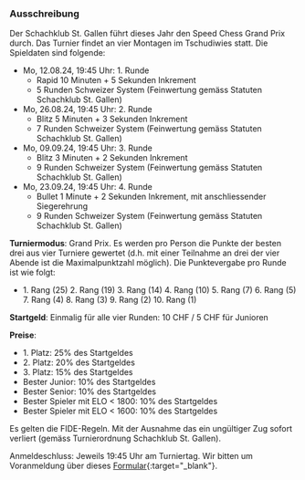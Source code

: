 ### Ausschreibung

Der Schachklub St. Gallen führt dieses Jahr den Speed Chess Grand Prix durch. Das Turnier findet an vier Montagen im
Tschudiwies statt. Die Spieldaten sind folgende:

- Mo, 12.08.24, 19:45 Uhr: 1. Runde
  - Rapid 10 Minuten + 5 Sekunden Inkrement
  - 5 Runden Schweizer System (Feinwertung gemäss Statuten Schachklub St. Gallen)
- Mo, 26.08.24, 19:45 Uhr: 2. Runde
  - Blitz 5 Minuten + 3 Sekunden Inkrement
  - 7 Runden Schweizer System (Feinwertung gemäss Statuten Schachklub St. Gallen)
- Mo, 09.09.24, 19:45 Uhr: 3. Runde
  - Blitz 3 Minuten + 2 Sekunden Inkrement
  - 9 Runden Schweizer System (Feinwertung gemäss Statuten Schachklub St. Gallen)
- Mo, 23.09.24, 19:45 Uhr: 4. Runde
  - Bullet 1 Minute + 2 Sekunden Inkrement, mit anschliessender Siegerehrung
  - 9 Runden Schweizer System (Feinwertung gemäss Statuten Schachklub St. Gallen)

**Turniermodus**: Grand Prix. Es werden pro Person die Punkte der besten drei aus vier Turniere gewertet (d.h. mit
einer Teilnahme
an drei der vier Abende ist die Maximalpunktzahl möglich). Die Punktevergabe pro Runde ist wie folgt:

- 1\. Rang (25) 2. Rang (19) 3. Rang (14) 4. Rang (10) 5. Rang (7) 6. Rang (5) 7. Rang (4) 8. Rang (3) 9. Rang (2) 10.
  Rang (1)

**Startgeld**: Einmalig für alle vier Runden: 10 CHF / 5 CHF für Junioren

**Preise**:

- 1\. Platz: 25% des Startgeldes
- 2\. Platz: 20% des Startgeldes
- 3\. Platz: 15% des Startgeldes
- Bester Junior: 10% des Startgeldes
- Bester Senior: 10% des Startgeldes
- Bester Spieler mit ELO < 1800: 10% des Startgeldes
- Bester Spieler mit ELO < 1600: 10% des Startgeldes

Es gelten die FIDE-Regeln. Mit der Ausnahme das ein ungültiger Zug sofort verliert (gemäss Turnierordnung Schachklub St.
Gallen).

Anmeldeschluss: Jeweils 19:45 Uhr am Turniertag. Wir bitten um Voranmeldung über
dieses [Formular](https://forms.gle/vepNwcsfe1KvceMv6){:target="\_blank"}.
